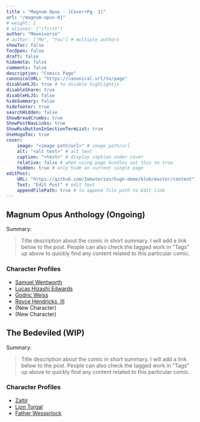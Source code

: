 ```yaml
---
title : "Magnum Opus - [Cover+Pg. 1]"
url: "/magnum-opus-01"
# weight: 1
# aliases: ["/first"]
author: "Mewniverse"
# author: ["Me", "You"] # multiple authors
showToc: false
TocOpen: false
draft: false
hidemeta: false
comments: false
description: "Comics Page"
canonicalURL: "https://canonical.url/to/page"
disableHLJS: true # to disable highlightjs
disableShare: true
disableHLJS: false
hideSummary: false
hidefooter: true
searchHidden: false
ShowBreadCrumbs: true
ShowPostNavLinks: true
ShowRssButtonInSectionTermList: true
UseHugoToc: true
cover:
    image: "<image path/url>" # image path/url
    alt: "<alt text>" # alt text
    caption: "<text>" # display caption under cover
    relative: false # when using page bundles set this to true
    hidden: true # only hide on current single page
editPost:
    URL: "https://github.com/Immaterion/hugo-demo/blob/master/content"
    Text: "Edit Post" # edit text
    appendFilePath: true # to append file path to Edit link
---
```


## Magnum Opus Anthology (Ongoing)

Summary:

>Title description about the comic in short summary. I will add a link below to the post.
People can also check the tagged work in "Tags" up above to quickly find any content related to
this particular comic.

### Character Profiles
- [Samuel Wentworth](google.com)
- [Lucas Hizashi Edwards](google.com)
- [Godric Weiss](google.com)
- [Royce Hendricks, III](google.com)
- (New Character)
- (New Character)

## The Bedeviled (WIP)

Summary:

>Title description about the comic in short summary. I will add a link below to the post.
People can also check the tagged work in "Tags" up above to quickly find any content related to
this particular comic.

### Character Profiles
- [Zaltir](google.com) 
- [Lion Torgal](google.com)
- [Father Wesserlock](google.com)